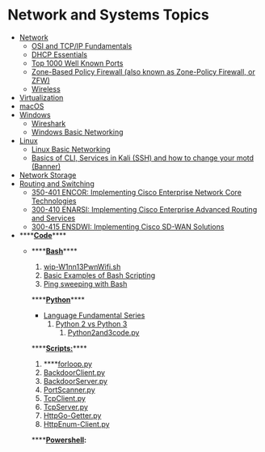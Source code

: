 # Network and Systems Topics

* [Network](network/)
  * [OSI and TCP/IP Fundamentals](network/osi-and-tcp-ip-fundamentals.md)
  * [DHCP Essentials](network/dhcp.md)
  * [Top 1000 Well Known Ports](network/top-1000-well-known-ports.md)
  * [Zone-Based Policy Firewall \(also known as Zone-Policy Firewall, or ZFW\)](network/zone-based-policy-firewall-also-known-as-zone-policy-firewall-or-zfw.md)
  * [Wireless](network/wireless.md)
* [Virtualization](virtualization.md)
* [macOS](macos/)
* [Windows](windows/)
  * [Wireshark](windows/wireshark.md)
  * [Windows Basic Networking](windows/windows-basic-networking.md)
* [Linux](linux/)
  * [Linux Basic Networking](linux/linux-basic-networking.md)
  * [Basics of CLI, Services in Kali \(SSH\) and how to change your motd \(Banner\)](linux/basics-of-cli-services-in-kali-ssh.md)
* [Network Storage](network-storage.md)
* [Routing and Switching](routing-and-switching/)
  * [350-401 ENCOR: Implementing Cisco Enterprise Network Core Technologies](routing-and-switching/350-401-encor-implementing-cisco-enterprise-network-core-technologies/)
  * [300-410 ENARSI: Implementing Cisco Enterprise Advanced Routing and Services](routing-and-switching/300-410-enarsi-implementing-cisco-enterprise-advanced-routing-and-services.md)
  * [300-415 ENSDWI: Implementing Cisco SD-WAN Solutions](routing-and-switching/300-415-ensdwi-implementing-cisco-sd-wan-solutions.md)
* \*\*\*\*[**Code**](code/)\*\*\*\*
  * \*\*\*\*[**Bash**](code/code-bash/)\*\*\*\*

    1. [wip-W1nn13PwnWifi.sh](code/code-bash/wip-w1nn13pwnwifi.sh.md)
    2. [Basic Examples of Bash Scripting](code/code-bash/basic-examples-of-bash-scripting.md)
    3. [Ping sweeping with Bash](code/code-bash/ping-sweeping-with-bash.md)

    \*\*\*\*[**Python**](code/code-python/)\*\*\*\*

    * [Language Fundamental Series](code/code-python/language-fundamentals-series/)
      1. [Python 2 vs Python 3](code/code-python/language-fundamentals-series/python-2-vs-python-3-wip/)
         1. [Python2and3code.py](code/code-python/language-fundamentals-series/python-2-vs-python-3-wip/python2and3code.py.md)

    \*\*\*\*[**Scripts:**](code/code-python/scripts/)\*\*\*\*

    1. \*\*\*\*[forloop.py](code/code-python/scripts/forloop.py.md)
    2. [BackdoorClient.py](code/code-python/scripts/backdoorclient.py.md)
    3. [BackdoorServer.py](code/code-python/scripts/backdoorserver.py.md)
    4. [PortScanner.py](code/code-python/scripts/portscanner.py.md)
    5. [TcpClient.py](code/code-python/scripts/tcpclient.py.md)
    6. [TcpServer.py](code/code-python/scripts/tcpserver.py.md)
    7. [HttpGo-Getter.py](code/code-python/scripts/httpgo-getter.py.md)
    8. [HttpEnum-Client.py](code/code-python/scripts/httpenum-client.py.md)

    \*\*\*\*[**Powershell**](code/code-powershell.md)**:**

